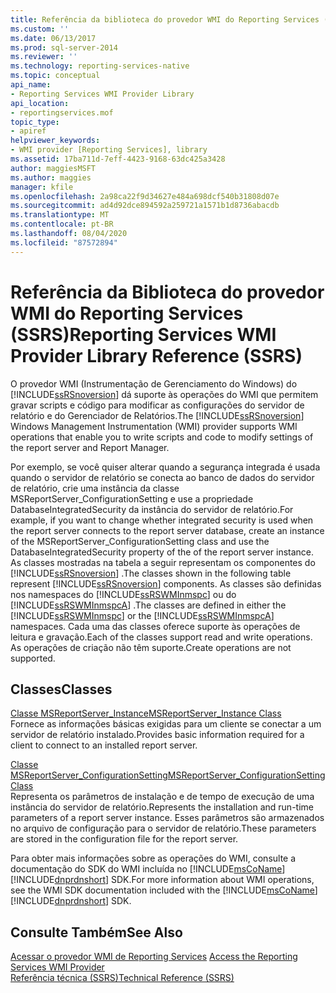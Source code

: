 ```yaml
---
title: Referência da biblioteca do provedor WMI do Reporting Services (SSRS) | Microsoft Docs
ms.custom: ''
ms.date: 06/13/2017
ms.prod: sql-server-2014
ms.reviewer: ''
ms.technology: reporting-services-native
ms.topic: conceptual
api_name:
- Reporting Services WMI Provider Library
api_location:
- reportingservices.mof
topic_type:
- apiref
helpviewer_keywords:
- WMI provider [Reporting Services], library
ms.assetid: 17ba711d-7eff-4423-9168-63dc425a3428
author: maggiesMSFT
ms.author: maggies
manager: kfile
ms.openlocfilehash: 2a98ca22f9d34627e484a698dcf540b31808d07e
ms.sourcegitcommit: ad4d92dce894592a259721a1571b1d8736abacdb
ms.translationtype: MT
ms.contentlocale: pt-BR
ms.lasthandoff: 08/04/2020
ms.locfileid: "87572894"
---
```

# <a name="reporting-services-wmi-provider-library-reference-ssrs"></a><span data-ttu-id="77d5d-102">Referência da Biblioteca do provedor WMI do Reporting Services (SSRS)</span><span class="sxs-lookup"><span data-stu-id="77d5d-102">Reporting Services WMI Provider Library Reference (SSRS)</span></span>
  <span data-ttu-id="77d5d-103">O provedor WMI (Instrumentação de Gerenciamento do Windows) do [!INCLUDE[ssRSnoversion](../../includes/ssrsnoversion-md.md)] dá suporte às operações do WMI que permitem gravar scripts e código para modificar as configurações do servidor de relatório e do Gerenciador de Relatórios.</span><span class="sxs-lookup"><span data-stu-id="77d5d-103">The [!INCLUDE[ssRSnoversion](../../includes/ssrsnoversion-md.md)] Windows Management Instrumentation (WMI) provider supports WMI operations that enable you to write scripts and code to modify settings of the report server and Report Manager.</span></span>  
  
 <span data-ttu-id="77d5d-104">Por exemplo, se você quiser alterar quando a segurança integrada é usada quando o servidor de relatório se conecta ao banco de dados do servidor de relatório, crie uma instância da classe MSReportServer_ConfigurationSetting e use a propriedade DatabaseIntegratedSecurity da instância do servidor de relatório.</span><span class="sxs-lookup"><span data-stu-id="77d5d-104">For example, if you want to change whether integrated security is used when the report server connects to the report server database, create an instance of the MSReportServer_ConfigurationSetting class and use the DatabaseIntegratedSecurity property of the of the report server instance.</span></span> <span data-ttu-id="77d5d-105">As classes mostradas na tabela a seguir representam os componentes do [!INCLUDE[ssRSnoversion](../../includes/ssrsnoversion-md.md)] .</span><span class="sxs-lookup"><span data-stu-id="77d5d-105">The classes shown in the following table represent [!INCLUDE[ssRSnoversion](../../includes/ssrsnoversion-md.md)] components.</span></span> <span data-ttu-id="77d5d-106">As classes são definidas nos namespaces do [!INCLUDE[ssRSWMInmspc](../../includes/ssrswminmspc-md.md)] ou do [!INCLUDE[ssRSWMInmspcA](../../includes/ssrswminmspca-md.md)] .</span><span class="sxs-lookup"><span data-stu-id="77d5d-106">The classes are defined in either the [!INCLUDE[ssRSWMInmspc](../../includes/ssrswminmspc-md.md)] or the [!INCLUDE[ssRSWMInmspcA](../../includes/ssrswminmspca-md.md)] namespaces.</span></span> <span data-ttu-id="77d5d-107">Cada uma das classes oferece suporte às operações de leitura e gravação.</span><span class="sxs-lookup"><span data-stu-id="77d5d-107">Each of the classes support read and write operations.</span></span> <span data-ttu-id="77d5d-108">As operações de criação não têm suporte.</span><span class="sxs-lookup"><span data-stu-id="77d5d-108">Create operations are not supported.</span></span>  
  
## <a name="classes"></a><span data-ttu-id="77d5d-109">Classes</span><span class="sxs-lookup"><span data-stu-id="77d5d-109">Classes</span></span>  
 [<span data-ttu-id="77d5d-110">Classe MSReportServer_Instance</span><span class="sxs-lookup"><span data-stu-id="77d5d-110">MSReportServer_Instance Class</span></span>](msreportserver-instance-class.md)  
 <span data-ttu-id="77d5d-111">Fornece as informações básicas exigidas para um cliente se conectar a um servidor de relatório instalado.</span><span class="sxs-lookup"><span data-stu-id="77d5d-111">Provides basic information required for a client to connect to an installed report server.</span></span>  
  
 [<span data-ttu-id="77d5d-112">Classe MSReportServer_ConfigurationSetting</span><span class="sxs-lookup"><span data-stu-id="77d5d-112">MSReportServer_ConfigurationSetting Class</span></span>](msreportserver-configurationsetting-class.md)  
 <span data-ttu-id="77d5d-113">Representa os parâmetros de instalação e de tempo de execução de uma instância do servidor de relatório.</span><span class="sxs-lookup"><span data-stu-id="77d5d-113">Represents the installation and run-time parameters of a report server instance.</span></span> <span data-ttu-id="77d5d-114">Esses parâmetros são armazenados no arquivo de configuração para o servidor de relatório.</span><span class="sxs-lookup"><span data-stu-id="77d5d-114">These parameters are stored in the configuration file for the report server.</span></span>  
  
 <span data-ttu-id="77d5d-115">Para obter mais informações sobre as operações do WMI, consulte a documentação do SDK do WMI incluída no [!INCLUDE[msCoName](../../includes/msconame-md.md)] [!INCLUDE[dnprdnshort](../../includes/dnprdnshort-md.md)] SDK.</span><span class="sxs-lookup"><span data-stu-id="77d5d-115">For more information about WMI operations, see the WMI SDK documentation included with the [!INCLUDE[msCoName](../../includes/msconame-md.md)] [!INCLUDE[dnprdnshort](../../includes/dnprdnshort-md.md)] SDK.</span></span>  
  
## <a name="see-also"></a><span data-ttu-id="77d5d-116">Consulte Também</span><span class="sxs-lookup"><span data-stu-id="77d5d-116">See Also</span></span>  
 <span data-ttu-id="77d5d-117">[Acessar o provedor WMI de Reporting Services](../tools/access-the-reporting-services-wmi-provider.md) </span><span class="sxs-lookup"><span data-stu-id="77d5d-117">[Access the Reporting Services WMI Provider](../tools/access-the-reporting-services-wmi-provider.md) </span></span>  
 [<span data-ttu-id="77d5d-118">Referência técnica &#40;SSRS&#41;</span><span class="sxs-lookup"><span data-stu-id="77d5d-118">Technical Reference &#40;SSRS&#41;</span></span>](../technical-reference-ssrs.md)  
  
  
